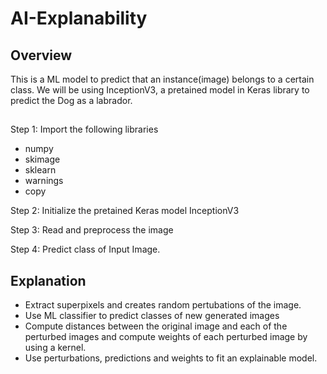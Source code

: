 # AI-Explanability

## Overview
This is a ML model to predict that an instance(image) belongs to a certain class. We will be using InceptionV3, a pretained model in Keras library to predict the Dog as a labrador.

##
Step 1: Import the following libraries
* numpy
* skimage
* sklearn
* warnings
* copy

Step 2: Initialize the pretained Keras model InceptionV3

Step 3: Read and preprocess the image

Step 4: Predict class of Input Image.

## Explanation

* Extract superpixels and creates random pertubations of the image.
* Use ML classifier to predict classes of new generated images
* Compute distances between the original image and each of the perturbed images and compute weights of each perturbed image by using a kernel.
* Use perturbations, predictions and weights to fit an explainable model.

